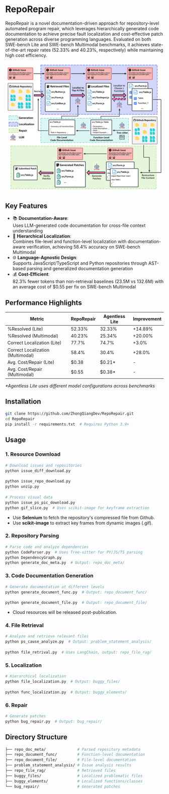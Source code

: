 # RepoRepair

RepoRepair is a novel documentation-driven approach for repository-level automated program repair, which leverages hierarchically generated code documentation to achieve precise fault localization and cost-effective patch generation across diverse programming languages. Evaluated on both SWE-bench Lite and SWE-bench Multimodal benchmarks, it achieves state-of-the-art repair rates (52.33% and 40.23%, respectively) while maintaining high cost efficiency.

![RepoRepair](Figure/RepoRepair-1.png)

## Key Features

- 📚 **Documentation-Aware**:  
  Uses LLM-generated code documentation for cross-file context understanding
- 🧠 **Hierarchical Localization**:  
  Combines file-level and function-level localization with documentation-aware verification, achieving 58.4% accuracy on SWE-bench Multimodal
- 🌐 **Language-Agnostic Design**:  
  Supports JavaScript/TypeScript and Python repositories through AST-based parsing and generalized documentation generation
- 💰 **Cost-Efficient**:  
  82.3% fewer tokens than non-retrieval baselines (23.5M vs 132.6M) with an average cost of $0.55 per fix on SWE-bench Multimodal

## Performance Highlights

| Metric                            | RepoRepair | Agentless Lite | Improvement |
|-----------------------------------|------------|----------------|-------------|
| %Resolved (Lite)                  | 52.33%     | 32.33%         | +14.89%     |
| %Resolved (Multimodal)            | 40.23%     | 25.34%         | +20.00%     |
| Correct Localization (Lite)       | 77.7%      | 74.7%          | +3.0%         |
| Correct Localization (Multimodal) | 58.4%      | 30.4%          | +28.0%      |
| Avg. Cost/Repair (Lite)           | \$0.38     | \$0.21*        | -           |
| Avg. Cost/Repair (Multimodal)     | \$0.55     | \$0.38*        | -           |

_\*Agentless Lite uses different model configurations across benchmarks_

## Installation

```bash
git clone https://github.com/ZhongQiangDev/RepoRepair.git
cd RepoRepair
pip install -r requirements.txt  # Requires Python 3.9+
```

## Usage

### 1. Resource Download

```bash
# Download issues and repositories
python issue_diff_download.py

python issue_repo_download.py
python unzip.py

# Process visual data
python issue_ps_pic_download.py
python gif_slice.py  # Uses scikit-image for keyframe extraction
```

* Use **Selenium** to fetch the repository's compressed file from Github.
* Use **scikit-image** to extract key frames from dynamic images (.gif).

### 2. Repository Parsing

```bash
# Parse code and analyze dependencies
python CodeParser.py  # Uses Tree-sitter for PY/JS/TS parsing
python DependencyGraph.py
python generate_doc_meta.py  # Output: repo_doc_meta/
```

### 3. Code Documentation Generation
```bash
# Generate documentation at different levels
python generate_document_func.py  # Output: repo_document_func/

python generate_document_file.py  # Output: repo_document_file/
```

* Cloud resources will be released post-publication.

### 4. File Retrieval
```bash
# Analyze and retrieve relevant files
python ps_cause_analyze.py  # Output: problem_statement_analysis/

python file_retrival.py  # Uses LangChain, output: repo_file_rag/
```

### 5. Localization
```bash
# Hierarchical localization
python file_localization.py  # Output: buggy_files/

python func_localization.py  # Output: buggy_elements/
```


### 6. Repair
```bash
# Generate patches
python bug_repair.py  # Output: bug_repair/
```

## Directory Structure

```bash
├── repo_doc_meta/              # Parsed repository metadata
├── repo_document_func/         # Function-level documentation
├── repo_document_file/         # File-level documentation
├── problem_statement_analysis/ # Issue analysis results
├── repo_file_rag/              # Retrieved files
├── buggy_files/                # Localized problematic files  
├── buggy_elements/             # Localized functions/classes
└── bug_repair/                 # Generated patches
```

